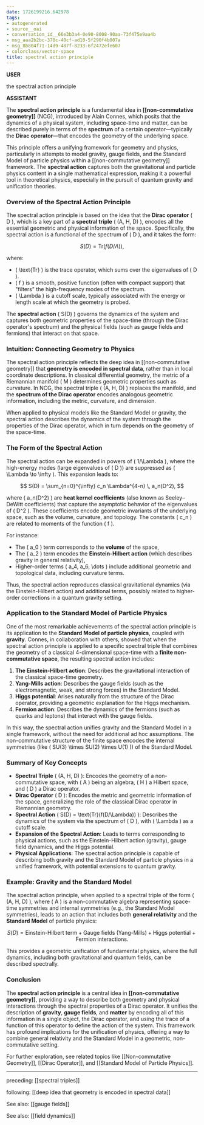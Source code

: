 ```yaml
---
date: 1726199216.642978
tags:
- autogenerated
- source__oai
- conversation_id__66e3b3a4-0e90-8008-90aa-73f475e9aa4b
- msg_aaa2b2bc-370c-40cf-ad10-5f290f4b007a
- msg_8b804f71-14d9-487f-8233-6f2472efe607
- colorclass/vector-space
title: spectral action principle
---
```


**USER**

the spectral action principle


**ASSISTANT**

The **spectral action principle** is a fundamental idea in **[[non-commutative geometry]]** (NCG), introduced by Alain Connes, which posits that the dynamics of a physical system, including space-time and matter, can be described purely in terms of the **spectrum** of a certain operator—typically the **Dirac operator**—that encodes the geometry of the underlying space.

This principle offers a unifying framework for geometry and physics, particularly in attempts to model gravity, gauge fields, and the Standard Model of particle physics within a [[non-commutative geometry]] framework. The **spectral action** captures both the gravitational and particle physics content in a single mathematical expression, making it a powerful tool in theoretical physics, especially in the pursuit of quantum gravity and unification theories.

### Overview of the Spectral Action Principle

The spectral action principle is based on the idea that the **Dirac operator** \( D \), which is a key part of a **spectral triple** \( (A, H, D) \), encodes all the essential geometric and physical information of the space. Specifically, the spectral action is a functional of the spectrum of \( D \), and it takes the form:

$$
S(D) = \text{Tr}(f(D/\Lambda)),
$$

where:
- \( \text{Tr} \) is the trace operator, which sums over the eigenvalues of \( D \).
- \( f \) is a smooth, positive function (often with compact support) that "filters" the high-frequency modes of the spectrum.
- \( \Lambda \) is a cutoff scale, typically associated with the energy or length scale at which the geometry is probed.

The **spectral action** \( S(D) \) governs the dynamics of the system and captures both geometric properties of the space-time (through the Dirac operator's spectrum) and the physical fields (such as gauge fields and fermions) that interact on that space.

### Intuition: Connecting Geometry to Physics

The spectral action principle reflects the deep idea in [[non-commutative geometry]] that **geometry is encoded in spectral data**, rather than in local coordinate descriptions. In classical differential geometry, the metric of a Riemannian manifold \( M \) determines geometric properties such as curvature. In NCG, the spectral triple \( (A, H, D) \) replaces the manifold, and the **spectrum of the Dirac operator** encodes analogous geometric information, including the metric, curvature, and dimension.

When applied to physical models like the Standard Model or gravity, the spectral action describes the dynamics of the system through the properties of the Dirac operator, which in turn depends on the geometry of the space-time.

### The Form of the Spectral Action

The spectral action can be expanded in powers of \( 1/\Lambda \), where the high-energy modes (large eigenvalues of \( D \)) are suppressed as \( \Lambda \to \infty \). This expansion leads to:

$$
S(D) = \sum_{n=0}^{\infty} c_n \Lambda^{4-n} \, a_n(D^2),
$$

where \( a_n(D^2) \) are **heat kernel coefficients** (also known as Seeley–DeWitt coefficients) that capture the asymptotic behavior of the eigenvalues of \( D^2 \). These coefficients encode geometric invariants of the underlying space, such as the volume, curvature, and topology. The constants \( c_n \) are related to moments of the function \( f \).

For instance:
- The \( a_0 \) term corresponds to the **volume** of the space,
- The \( a_2 \) term encodes the **Einstein-Hilbert action** (which describes gravity in general relativity),
- Higher-order terms \( a_4, a_6, \dots \) include additional geometric and topological data, including curvature terms.

Thus, the spectral action reproduces classical gravitational dynamics (via the Einstein-Hilbert action) and additional terms, possibly related to higher-order corrections in a quantum gravity setting.

### Application to the Standard Model of Particle Physics

One of the most remarkable achievements of the spectral action principle is its application to the **Standard Model of particle physics**, coupled with **gravity**. Connes, in collaboration with others, showed that when the spectral action principle is applied to a specific spectral triple that combines the geometry of a classical 4-dimensional space-time with a **finite non-commutative space**, the resulting spectral action includes:

1. **The Einstein-Hilbert action**: Describes the gravitational interaction of the classical space-time geometry.
2. **Yang-Mills action**: Describes the gauge fields (such as the electromagnetic, weak, and strong forces) in the Standard Model.
3. **Higgs potential**: Arises naturally from the structure of the Dirac operator, providing a geometric explanation for the Higgs mechanism.
4. **Fermion action**: Describes the dynamics of the fermions (such as quarks and leptons) that interact with the gauge fields.

In this way, the spectral action unifies gravity and the Standard Model in a single framework, without the need for additional ad hoc assumptions. The non-commutative structure of the finite space encodes the internal symmetries (like \( SU(3) \times SU(2) \times U(1) \)) of the Standard Model.

### Summary of Key Concepts

- **Spectral Triple** \( (A, H, D) \): Encodes the geometry of a non-commutative space, with \( A \) being an algebra, \( H \) a Hilbert space, and \( D \) a Dirac operator.
- **Dirac Operator** \( D \): Encodes the metric and geometric information of the space, generalizing the role of the classical Dirac operator in Riemannian geometry.
- **Spectral Action** \( S(D) = \text{Tr}(f(D/\Lambda)) \): Describes the dynamics of the system via the spectrum of \( D \), with \( \Lambda \) as a cutoff scale.
- **Expansion of the Spectral Action**: Leads to terms corresponding to physical actions, such as the Einstein-Hilbert action (gravity), gauge field dynamics, and the Higgs potential.
- **Physical Applications**: The spectral action principle is capable of describing both gravity and the Standard Model of particle physics in a unified framework, with potential extensions to quantum gravity.

### Example: Gravity and the Standard Model

The spectral action principle, when applied to a spectral triple of the form \( (A, H, D) \), where \( A \) is a non-commutative algebra representing space-time symmetries and internal symmetries (e.g., the Standard Model symmetries), leads to an action that includes both **general relativity** and the **Standard Model** of particle physics:

$$
S(D) = \text{Einstein-Hilbert term} + \text{Gauge fields (Yang-Mills)} + \text{Higgs potential} + \text{Fermion interactions}.
$$

This provides a geometric unification of fundamental physics, where the full dynamics, including both gravitational and quantum fields, can be described spectrally.

### Conclusion

The **spectral action principle** is a central idea in **[[non-commutative geometry]]**, providing a way to describe both geometry and physical interactions through the spectral properties of a Dirac operator. It unifies the description of **gravity**, **gauge fields**, and **matter** by encoding all of this information in a single object, the Dirac operator, and using the trace of a function of this operator to define the action of the system. This framework has profound implications for the unification of physics, offering a way to combine general relativity and the Standard Model in a geometric, non-commutative setting.

For further exploration, see related topics like [[Non-commutative Geometry]], [[Dirac Operator]], and [[Standard Model of Particle Physics]].


---

preceding: [[spectral triples]]  


following: [[deep idea that geometry is encoded in spectral data]]

See also: [[gauge fields]]


See also: [[field dynamics]]